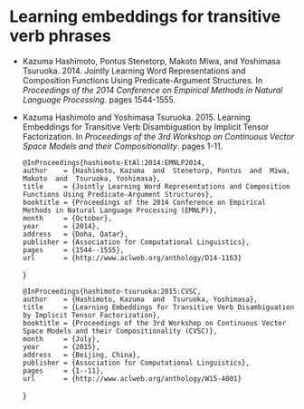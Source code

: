 # Learning embeddings for transitive verb phrases
* Kazuma Hashimoto, Pontus Stenetorp, Makoto Miwa, and Yoshimasa Tsuruoka. 2014. Jointly Learning Word Representations and Composition Functions Using Predicate-Argument Structures. In <i>Proceedings of the 2014 Conference on Empirical Methods in Natural Language Processing</i>. pages 1544-1555.
* Kazuma Hashimoto and Yoshimasa Tsuruoka. 2015. Learning Embeddings for Transitive Verb Disambiguation by Implicit Tensor Factorization. In <i>Proceedings of the 3rd Workshop on Continuous Vector Space Models and their Compositionality</i>. pages 1-11.

      @InProceedings{hashimoto-EtAl:2014:EMNLP2014,
      author    = {Hashimoto, Kazuma  and  Stenetorp, Pontus  and  Miwa, Makoto  and  Tsuruoka, Yoshimasa},
      title     = {Jointly Learning Word Representations and Composition Functions Using Predicate-Argument Structures},
      booktitle = {Proceedings of the 2014 Conference on Empirical Methods in Natural Language Processing (EMNLP)},
      month     = {October},
      year      = {2014},
      address   = {Doha, Qatar},
      publisher = {Association for Computational Linguistics},
      pages     = {1544--1555},
      url       = {http://www.aclweb.org/anthology/D14-1163}
    }

      @InProceedings{hashimoto-tsuruoka:2015:CVSC,
      author    = {Hashimoto, Kazuma  and  Tsuruoka, Yoshimasa},
      title     = {Learning Embeddings for Transitive Verb Disambiguation by Implicit Tensor Factorization},
      booktitle = {Proceedings of the 3rd Workshop on Continuous Vector Space Models and their Compositionality (CVSC)},
      month     = {July},
      year      = {2015},
      address   = {Beijing, China},
      publisher = {Association for Computational Linguistics},
      pages     = {1--11},
      url       = {http://www.aclweb.org/anthology/W15-4001}
    }
